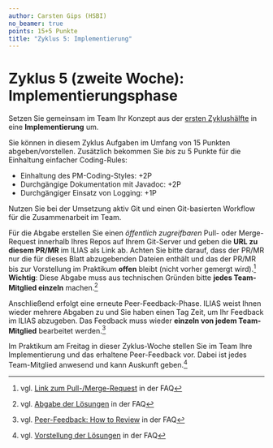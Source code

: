 ```yaml
---
author: Carsten Gips (HSBI)
no_beamer: true
points: 15+5 Punkte
title: "Zyklus 5: Implementierung"
---
```


# Zyklus 5 (zweite Woche): Implementierungsphase

Setzen Sie gemeinsam im Team Ihr Konzept aus der [ersten Zyklushälfte](b05a.md) in eine **Implementierung** um.

Sie können in diesem Zyklus Aufgaben im Umfang von 15 Punkten abgeben/vorstellen. Zusätzlich bekommen Sie *bis* zu 5
Punkte für die Einhaltung einfacher Coding-Rules:

-   Einhaltung des PM-Coding-Styles: +2P
-   Durchgängige Dokumentation mit Javadoc: +2P
-   Durchgängiger Einsatz von Logging: +1P

Nutzen Sie bei der Umsetzung aktiv Git und einen Git-basierten Workflow für die Zusammenarbeit im Team.

Für die Abgabe erstellen Sie einen *öffentlich zugreifbaren* Pull- oder Merge-Request innerhalb Ihres Repos auf Ihrem
Git-Server und geben die **URL zu diesem PR/MR** im ILIAS als Link ab. Achten Sie bitte darauf, dass der PR/MR nur die
für dieses Blatt abzugebenden Dateien enthält und das der PR/MR bis zur Vorstellung im Praktikum **offen** bleibt (nicht
vorher gemergt wird).[^1] **Wichtig**: Diese Abgabe muss aus technischen Gründen bitte **jedes Team-Mitglied einzeln**
machen.[^2]

Anschließend erfolgt eine erneute Peer-Feedback-Phase. ILIAS weist Ihnen wieder mehrere Abgaben zu und Sie haben einen
Tag Zeit, um Ihr Feedback im ILIAS abzugeben. Das Feedback muss wieder **einzeln von jedem Team-Mitglied** bearbeitet
werden.[^3]

Im Praktikum am Freitag in dieser Zyklus-Woche stellen Sie im Team Ihre Implementierung und das erhaltene Peer-Feedback
vor. Dabei ist jedes Team-Mitglied anwesend und kann Auskunft geben.[^4]

[^1]: vgl. [Link zum Pull-/Merge-Request](https://github.com/Programmiermethoden-CampusMinden/PM-Lecture/discussions/13)
    in der FAQ

[^2]: vgl. [Abgabe der Lösungen](https://github.com/Programmiermethoden-CampusMinden/PM-Lecture/discussions/15) in der
    FAQ

[^3]: vgl. [Peer-Feedback: How to Review](https://github.com/Programmiermethoden-CampusMinden/PM-Lecture/discussions/16)
    in der FAQ

[^4]: vgl. [Vorstellung der Lösungen](https://github.com/Programmiermethoden-CampusMinden/PM-Lecture/discussions/17) in
    der FAQ

